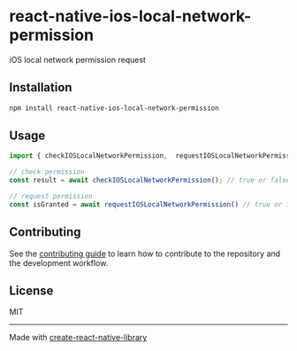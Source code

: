 # react-native-ios-local-network-permission

iOS local network permission request

## Installation

```sh
npm install react-native-ios-local-network-permission
```

## Usage

```js
import { checkIOSLocalNetworkPermission,  requestIOSLocalNetworkPermission} from 'react-native-ios-local-network-permission';

// check permission
const result = await checkIOSLocalNetworkPermission(); // true or false

// request permission
const isGranted = await requestIOSLocalNetworkPermission() // true or false
```

## Contributing

See the [contributing guide](CONTRIBUTING.md) to learn how to contribute to the repository and the development workflow.

## License

MIT

---

Made with [create-react-native-library](https://github.com/callstack/react-native-builder-bob)
